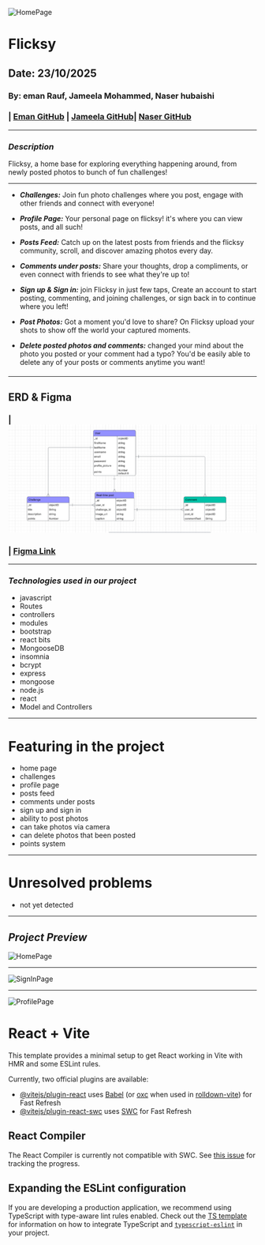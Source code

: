![HomePage]()
# Flicksy
## Date: 23/10/2025

### By: eman Rauf, Jameela Mohammed, Naser hubaishi
### | [Eman GitHub](https://github.com/emannn077) | [Jameela GitHub](https://github.com/jamsaeed)| [Naser GitHub](https://github.com/envwx)
***
### ***Description***
Flicksy, a home base for exploring everything happening around, from newly posted photos to bunch of fun challenges!
***
* ***Challenges:***
Join fun photo challenges where you post, engage with other friends and connect with everyone!

* ***Profile Page:***
Your personal page on flicksy! it's where you can view posts, and all such!
* ***Posts Feed:***
Catch up on the latest posts from friends and the flicksy community, scroll, and discover amazing photos every day.
* ***Comments under posts:***
Share your thoughts, drop a compliments, or even connect with friends to see what they're up to!
* ***Sign up & Sign in:***
join Flicksy in just few taps, Create an account to start posting, commenting, and joining challenges, or sign back in to continue where you left!
* ***Post Photos:***
Got a moment you'd love to share? On Flicksy upload your shots to show off the world your captured moments.
* ***Delete posted photos and comments:***
changed your mind about the photo you posted or your comment had a typo? You'd be easily able to delete any of your posts or comments anytime you want!

####
***
## ERD & Figma
### | ![ERD](/FlicksyERD.png)
### | [Figma Link](https://www.figma.com/design/gS2yraKCDYZh3EWiLtBEsz/project-3-wire-frame?node-id=0-1&t=qvgIBTwAXNB3OOeu-1)
***

### ***Technologies used in our project***
* javascript
* Routes
* controllers
* modules
* bootstrap
* react bits
* MongooseDB
* insomnia
* bcrypt
* express
* mongoose
* node.js
* react
* Model and Controllers

***

# Featuring in the project

* home page
* challenges
* profile page
* posts feed
* comments under posts
* sign up and sign in
* ability to post photos
* can take photos via camera
* can delete photos that been posted
* points system
***
# Unresolved problems
* not yet detected
***
## ***Project Preview***

![HomePage]()
***
![SignInPage]()
***
![ProfilePage]()
# React + Vite

This template provides a minimal setup to get React working in Vite with HMR and some ESLint rules.

Currently, two official plugins are available:

- [@vitejs/plugin-react](https://github.com/vitejs/vite-plugin-react/blob/main/packages/plugin-react) uses [Babel](https://babeljs.io/) (or [oxc](https://oxc.rs) when used in [rolldown-vite](https://vite.dev/guide/rolldown)) for Fast Refresh
- [@vitejs/plugin-react-swc](https://github.com/vitejs/vite-plugin-react/blob/main/packages/plugin-react-swc) uses [SWC](https://swc.rs/) for Fast Refresh

## React Compiler

The React Compiler is currently not compatible with SWC. See [this issue](https://github.com/vitejs/vite-plugin-react/issues/428) for tracking the progress.

## Expanding the ESLint configuration

If you are developing a production application, we recommend using TypeScript with type-aware lint rules enabled. Check out the [TS template](https://github.com/vitejs/vite/tree/main/packages/create-vite/template-react-ts) for information on how to integrate TypeScript and [`typescript-eslint`](https://typescript-eslint.io) in your project.

